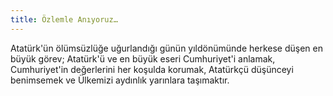 ```yaml
---
title: Özlemle Anıyoruz…
---
```


Atatürk'ün ölümsüzlüğe uğurlandığı günün yıldönümünde herkese düşen en büyük görev; Atatürk'ü ve en büyük eseri Cumhuriyet'i anlamak, Cumhuriyet'in değerlerini her koşulda korumak, Atatürkçü düşünceyi benimsemek ve Ülkemizi aydınlık yarınlara taşımaktır.
